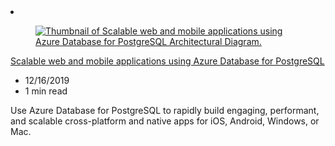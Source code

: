 <!-- This file is automatically generated by build/architectures/build_index.py. Any updates will be lost. -->

<!-- markdownlint-disable MD033 -->

<li class="grid-item item-column" data-categories="Mobile Web Databases ">
<article class="card">
    <div class="card-header has-margin-bottom-none" aria-hidden="true">
        <figure class="image diagram has-height-175 has-overflow-hidden level">
            <a href="/azure/architecture/solution-ideas/articles/scalable-web-and-mobile-applications-using-azure-database-for-postgresql"><img src="/azure/architecture/browse/thumbs/scalable-web-and-mobile-applications-using-azure-database-for-postgresql.png" class="diagram" alt="Thumbnail of Scalable web and mobile applications using Azure Database for PostgreSQL Architectural Diagram." data-linktype="relative-path"></a>
        </figure>
    </div>
    <div class="card-content">
        <a class="card-content-title has-margin-top-none" href="/azure/architecture/solution-ideas/articles/scalable-web-and-mobile-applications-using-azure-database-for-postgresql">
            <p>Scalable web and mobile applications using Azure Database for PostgreSQL</p>
        </a>
        <ul class="card-content-metadata">
            <li>12/16/2019</li>
            <li>1 min read</li>
        </ul>
        <p class="card-content-description">Use Azure Database for PostgreSQL to rapidly build engaging, performant, and scalable cross-platform and native apps for iOS, Android, Windows, or Mac.</p>
        <div class="bottom-to-top-fade is-hidden-mobile"></div>
    </div>
</article>
</li>

